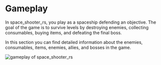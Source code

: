 # Gameplay

In space_shooter_rs, you play as a spaceship defending an objective. The goal
of the game is to survive levels by destroying enemies, collecting consumables,
buying items, and defeating the final boss.

In this section you can find detailed information about the enemies,
consumables, items, enemies, allies, and bosses in the game.

![gameplay of space_shooter_rs](assets/gameplay.gif)

